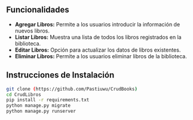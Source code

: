 ## Funcionalidades

- **Agregar Libros:** Permite a los usuarios introducir la información de nuevos libros.
- **Listar Libros:** Muestra una lista de todos los libros registrados en la biblioteca.
- **Editar Libros:** Opción para actualizar los datos de libros existentes.
- **Eliminar Libros:** Permite a los usuarios eliminar libros de la biblioteca.

## Instrucciones de Instalación

   ```bash
   git clone (https://github.com/Pastiuwu/CrudBooks)
   cd CrudLibros
   pip install -r requirements.txt
   python manage.py migrate
   python manage.py runserver

